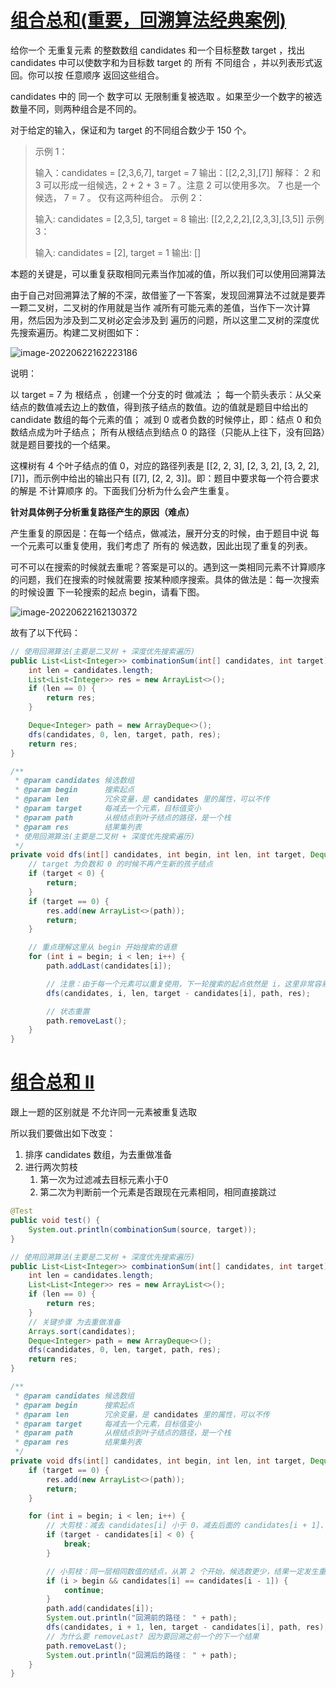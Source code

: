 # [组合总和(重要，回溯算法经典案例)](https://leetcode.cn/problems/combination-sum/)

给你一个 无重复元素 的整数数组 candidates 和一个目标整数 target ，找出 candidates 中可以使数字和为目标数 target 的 所有 不同组合 ，并以列表形式返回。你可以按 任意顺序 返回这些组合。

candidates 中的 同一个 数字可以 无限制重复被选取 。如果至少一个数字的被选数量不同，则两种组合是不同的。 

对于给定的输入，保证和为 target 的不同组合数少于 150 个。

> 示例 1：
>
> 输入：candidates = [2,3,6,7], target = 7
> 输出：[[2,2,3],[7]]
> 解释：
> 2 和 3 可以形成一组候选，2 + 2 + 3 = 7 。注意 2 可以使用多次。
> 7 也是一个候选， 7 = 7 。
> 仅有这两种组合。
> 示例 2：
>
> 输入: candidates = [2,3,5], target = 8
> 输出: [[2,2,2,2],[2,3,3],[3,5]]
> 示例 3：
>
> 输入: candidates = [2], target = 1
> 输出: []

本题的关键是，可以重复获取相同元素当作加减的值，所以我们可以使用回溯算法

由于自己对回溯算法了解的不深，故借鉴了一下答案，发现回溯算法不过就是要弄一颗二叉树，二叉树的作用就是当作 减所有可能元素的差值，当作下一次计算用，然后因为涉及到二叉树必定会涉及到 遍历的问题，所以这里二叉树的深度优先搜索遍历。构建二叉树图如下：

![image-20220622162223186](http://rloqc3ngo.hd-bkt.clouddn.com/image-20220622162223186.png)

说明：

以 target = 7 为 根结点 ，创建一个分支的时 做减法 ；
每一个箭头表示：从父亲结点的数值减去边上的数值，得到孩子结点的数值。边的值就是题目中给出的 candidate 数组的每个元素的值；
减到 0 或者负数的时候停止，即：结点 0 和负数结点成为叶子结点；
所有从根结点到结点 0 的路径（只能从上往下，没有回路）就是题目要找的一个结果。

这棵树有 4 个叶子结点的值 0，对应的路径列表是 [[2, 2, 3], [2, 3, 2], [3, 2, 2], [7]]，而示例中给出的输出只有 [[7], [2, 2, 3]]。即：题目中要求每一个符合要求的解是 不计算顺序 的。下面我们分析为什么会产生重复。

**针对具体例子分析重复路径产生的原因（难点）**

产生重复的原因是：在每一个结点，做减法，展开分支的时候，由于题目中说 每一个元素可以重复使用，我们考虑了 所有的 候选数，因此出现了重复的列表。

可不可以在搜索的时候就去重呢？答案是可以的。遇到这一类相同元素不计算顺序的问题，我们在搜索的时候就需要 按某种顺序搜索。具体的做法是：每一次搜索的时候设置 下一轮搜索的起点 begin，请看下图。

![image-20220622162130372](http://rloqc3ngo.hd-bkt.clouddn.com/image-20220622162130372.png)

故有了以下代码：

```java
// 使用回溯算法(主要是二叉树 + 深度优先搜索遍历)
public List<List<Integer>> combinationSum(int[] candidates, int target) {
    int len = candidates.length;
    List<List<Integer>> res = new ArrayList<>();
    if (len == 0) {
        return res;
    }

    Deque<Integer> path = new ArrayDeque<>();
    dfs(candidates, 0, len, target, path, res);
    return res;
}

/**
 * @param candidates 候选数组
 * @param begin      搜索起点
 * @param len        冗余变量，是 candidates 里的属性，可以不传
 * @param target     每减去一个元素，目标值变小
 * @param path       从根结点到叶子结点的路径，是一个栈
 * @param res        结果集列表
 * 使用回溯算法(主要是二叉树 + 深度优先搜索遍历)
 */
private void dfs(int[] candidates, int begin, int len, int target, Deque<Integer> path, List<List<Integer>> res) {
    // target 为负数和 0 的时候不再产生新的孩子结点
    if (target < 0) {
        return;
    }
    if (target == 0) {
        res.add(new ArrayList<>(path));
        return;
    }

    // 重点理解这里从 begin 开始搜索的语意
    for (int i = begin; i < len; i++) {
        path.addLast(candidates[i]);

        // 注意：由于每一个元素可以重复使用，下一轮搜索的起点依然是 i，这里非常容易弄错
        dfs(candidates, i, len, target - candidates[i], path, res);

        // 状态重置
        path.removeLast();
    }
}
```



# [组合总和 II](https://leetcode.cn/problems/combination-sum-ii/)

跟上一题的区别就是 不允许同一元素被重复选取

所以我们要做出如下改变：

1. 排序 candidates 数组，为去重做准备
2. 进行两次剪枝
   1. 第一次为过滤减去目标元素小于0
   2. 第二次为判断前一个元素是否跟现在元素相同，相同直接跳过

```java
@Test
public void test() {
    System.out.println(combinationSum(source, target));
}

// 使用回溯算法(主要是二叉树 + 深度优先搜索遍历)
public List<List<Integer>> combinationSum(int[] candidates, int target) {
    int len = candidates.length;
    List<List<Integer>> res = new ArrayList<>();
    if (len == 0) {
        return res;
    }
    // 关键步骤 为去重做准备
    Arrays.sort(candidates);
    Deque<Integer> path = new ArrayDeque<>();
    dfs(candidates, 0, len, target, path, res);
    return res;
}

/**
 * @param candidates 候选数组
 * @param begin      搜索起点
 * @param len        冗余变量，是 candidates 里的属性，可以不传
 * @param target     每减去一个元素，目标值变小
 * @param path       从根结点到叶子结点的路径，是一个栈
 * @param res        结果集列表
 */
private void dfs(int[] candidates, int begin, int len, int target, Deque<Integer> path, List<List<Integer>> res) {
    if (target == 0) {
        res.add(new ArrayList<>(path));
        return;
    }

    for (int i = begin; i < len; i++) {
        // 大剪枝：减去 candidates[i] 小于 0，减去后面的 candidates[i + 1]、candidates[i + 2] 肯定也小于 0，因此用 break
        if (target - candidates[i] < 0) {
            break;
        }

        // 小剪枝：同一层相同数值的结点，从第 2 个开始，候选数更少，结果一定发生重复，因此跳过，用 continue
        if (i > begin && candidates[i] == candidates[i - 1]) {
            continue;
        }
        path.add(candidates[i]);
        System.out.println("回溯前的路径： " + path);
        dfs(candidates, i + 1, len, target - candidates[i], path, res);
        // 为什么要 removeLast? 因为要回溯之前一个的下一个结果
        path.removeLast();
        System.out.println("回溯后的路径： " + path);
    }
}
```